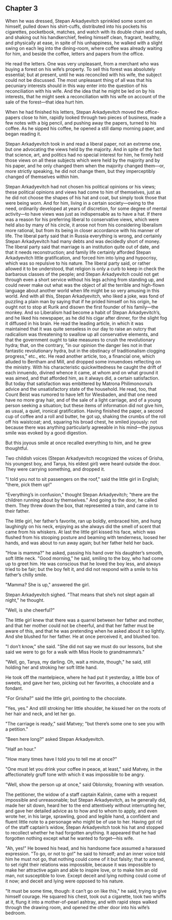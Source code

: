 ## Chapter 3


When he was dressed, Stepan Arkadyevitch sprinkled some scent on
himself, pulled down his shirt-cuffs, distributed into his pockets his
cigarettes, pocketbook, matches, and watch with its double chain and
seals, and shaking out his handkerchief, feeling himself clean,
fragrant, healthy, and physically at ease, in spite of his unhappiness,
he walked with a slight swing on each leg into the dining-room, where
coffee was already waiting for him, and beside the coffee, letters and
papers from the office.

He read the letters. One was very unpleasant, from a merchant who was
buying a forest on his wife’s property. To sell this forest was
absolutely essential; but at present, until he was reconciled with his
wife, the subject could not be discussed. The most unpleasant thing of
all was that his pecuniary interests should in this way enter into the
question of his reconciliation with his wife. And the idea that he might
be led on by his interests, that he might seek a reconciliation with his
wife on account of the sale of the forest—that idea hurt him.

When he had finished his letters, Stepan Arkadyevitch moved the
office-papers close to him, rapidly looked through two pieces of
business, made a few notes with a big pencil, and pushing away the
papers, turned to his coffee. As he sipped his coffee, he opened a still
damp morning paper, and began reading it.

Stepan Arkadyevitch took in and read a liberal paper, not an extreme
one, but one advocating the views held by the majority. And in spite of
the fact that science, art, and politics had no special interest for
him, he firmly held those views on all these subjects which were held by
the majority and by his paper, and he only changed them when the
majority changed them—or, more strictly speaking, he did not change
them, but they imperceptibly changed of themselves within him.

Stepan Arkadyevitch had not chosen his political opinions or his views;
these political opinions and views had come to him of themselves, just
as he did not choose the shapes of his hat and coat, but simply took
those that were being worn. And for him, living in a certain
society—owing to the need, ordinarily developed at years of discretion,
for some degree of mental activity—to have views was just as
indispensable as to have a hat. If there was a reason for his preferring
liberal to conservative views, which were held also by many of his
circle, it arose not from his considering liberalism more rational, but
from its being in closer accordance with his manner of life. The liberal
party said that in Russia everything is wrong, and certainly Stepan
Arkadyevitch had many debts and was decidedly short of money. The
liberal party said that marriage is an institution quite out of date,
and that it needs reconstruction; and family life certainly afforded
Stepan Arkadyevitch little gratification, and forced him into lying and
hypocrisy, which was so repulsive to his nature. The liberal party said,
or rather allowed it to be understood, that religion is only a curb to
keep in check the barbarous classes of the people; and Stepan
Arkadyevitch could not get through even a short service without his legs
aching from standing up, and could never make out what was the object of
all the terrible and high-flown language about another world when life
might be so very amusing in this world. And with all this, Stepan
Arkadyevitch, who liked a joke, was fond of puzzling a plain man by
saying that if he prided himself on his origin, he ought not to stop at
Rurik and disown the first founder of his family—the monkey. And so
Liberalism had become a habit of Stepan Arkadyevitch’s, and he liked his
newspaper, as he did his cigar after dinner, for the slight fog it
diffused in his brain. He read the leading article, in which it was
maintained that it was quite senseless in our day to raise an outcry
that radicalism was threatening to swallow up all conservative elements,
and that the government ought to take measures to crush the
revolutionary hydra; that, on the contrary, "in our opinion the danger
lies not in that fantastic revolutionary hydra, but in the obstinacy of
traditionalism clogging progress," etc., etc. He read another article,
too, a financial one, which alluded to Bentham and Mill, and dropped
some innuendoes reflecting on the ministry. With his characteristic
quickwittedness he caught the drift of each innuendo, divined whence it
came, at whom and on what ground it was aimed, and that afforded him, as
it always did, a certain satisfaction. But today that satisfaction was
embittered by Matrona Philimonovna’s advice and the unsatisfactory state
of the household. He read, too, that Count Beist was rumored to have
left for Wiesbaden, and that one need have no more gray hair, and of the
sale of a light carriage, and of a young person seeking a situation; but
these items of information did not give him, as usual, a quiet, ironical
gratification. Having finished the paper, a second cup of coffee and a
roll and butter, he got up, shaking the crumbs of the roll off his
waistcoat; and, squaring his broad chest, he smiled joyously: not
because there was anything particularly agreeable in his mind—the joyous
smile was evoked by a good digestion.

But this joyous smile at once recalled everything to him, and he grew
thoughtful.

Two childish voices (Stepan Arkadyevitch recognized the voices of
Grisha, his youngest boy, and Tanya, his eldest girl) were heard outside
the door. They were carrying something, and dropped it.

"I told you not to sit passengers on the roof," said the little girl in
English; "there, pick them up!"

"Everything’s in confusion," thought Stepan Arkadyevitch; "there are the
children running about by themselves." And going to the door, he called
them. They threw down the box, that represented a train, and came in to
their father.

The little girl, her father’s favorite, ran up boldly, embraced him, and
hung laughingly on his neck, enjoying as she always did the smell of
scent that came from his whiskers. At last the little girl kissed his
face, which was flushed from his stooping posture and beaming with
tenderness, loosed her hands, and was about to run away again; but her
father held her back.

"How is mamma?" he asked, passing his hand over his daughter’s smooth,
soft little neck. "Good morning," he said, smiling to the boy, who had
come up to greet him. He was conscious that he loved the boy less, and
always tried to be fair; but the boy felt it, and did not respond with a
smile to his father’s chilly smile.

"Mamma? She is up," answered the girl.

Stepan Arkadyevitch sighed. "That means that she’s not slept again all
night," he thought.

"Well, is she cheerful?"

The little girl knew that there was a quarrel between her father and
mother, and that her mother could not be cheerful, and that her father
must be aware of this, and that he was pretending when he asked about it
so lightly. And she blushed for her father. He at once perceived it, and
blushed too.

"I don’t know," she said. "She did not say we must do our lessons, but
she said we were to go for a walk with Miss Hoole to grandmamma’s."

"Well, go, Tanya, my darling. Oh, wait a minute, though," he said, still
holding her and stroking her soft little hand.

He took off the mantelpiece, where he had put it yesterday, a little box
of sweets, and gave her two, picking out her favorites, a chocolate and
a fondant.

"For Grisha?" said the little girl, pointing to the chocolate.

"Yes, yes." And still stroking her little shoulder, he kissed her on the
roots of her hair and neck, and let her go.

"The carriage is ready," said Matvey; "but there’s some one to see you
with a petition."

"Been here long?" asked Stepan Arkadyevitch.

"Half an hour."

"How many times have I told you to tell me at once?"

"One must let you drink your coffee in peace, at least," said Matvey, in
the affectionately gruff tone with which it was impossible to be angry.

"Well, show the person up at once," said Oblonsky, frowning with
vexation.

The petitioner, the widow of a staff captain Kalinin, came with a
request impossible and unreasonable; but Stepan Arkadyevitch, as he
generally did, made her sit down, heard her to the end attentively
without interrupting her, and gave her detailed advice as to how and to
whom to apply, and even wrote her, in his large, sprawling, good and
legible hand, a confident and fluent little note to a personage who
might be of use to her. Having got rid of the staff captain’s widow,
Stepan Arkadyevitch took his hat and stopped to recollect whether he had
forgotten anything. It appeared that he had forgotten nothing except
what he wanted to forget—his wife.

"Ah, yes!" He bowed his head, and his handsome face assumed a harassed
expression. "To go, or not to go!" he said to himself; and an inner
voice told him he must not go, that nothing could come of it but
falsity; that to amend, to set right their relations was impossible,
because it was impossible to make her attractive again and able to
inspire love, or to make him an old man, not susceptible to love. Except
deceit and lying nothing could come of it now; and deceit and lying were
opposed to his nature.

"It must be some time, though: it can’t go on like this," he said,
trying to give himself courage. He squared his chest, took out a
cigarette, took two whiffs at it, flung it into a mother-of-pearl
ashtray, and with rapid steps walked through the drawing room, and
opened the other door into his wife’s bedroom.



